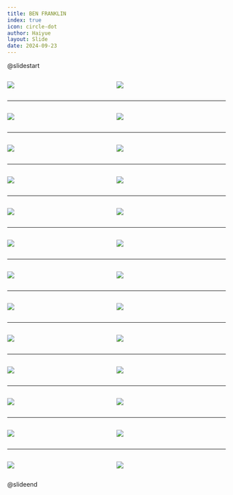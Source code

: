 ```yaml
---
title: BEN FRANKLIN
index: true
icon: circle-dot
author: Haiyue
layout: Slide
date: 2024-09-23
---
```

 
@slidestart

<div style="display:flex">
<div style="flex:1">

![](https://raw.githubusercontent.com/yclord/reading/refs/heads/master/english/Level-W/BEN%20FRANKLIN/001.webp)
</div>
<div style="flex:1">

![](https://raw.githubusercontent.com/yclord/reading/refs/heads/master/english/Level-W/BEN%20FRANKLIN/002.webp)
</div>
</div>

---

<div style="display:flex">
<div style="flex:1">

![](https://raw.githubusercontent.com/yclord/reading/refs/heads/master/english/Level-W/BEN%20FRANKLIN/003.webp)
</div>
<div style="flex:1">

![](https://raw.githubusercontent.com/yclord/reading/refs/heads/master/english/Level-W/BEN%20FRANKLIN/004.webp)
</div>
</div>

---

<div style="display:flex">
<div style="flex:1">

![](https://raw.githubusercontent.com/yclord/reading/refs/heads/master/english/Level-W/BEN%20FRANKLIN/005.webp)
</div>
<div style="flex:1">

![](https://raw.githubusercontent.com/yclord/reading/refs/heads/master/english/Level-W/BEN%20FRANKLIN/006.webp)
</div>
</div>

---

<div style="display:flex">
<div style="flex:1">

![](https://raw.githubusercontent.com/yclord/reading/refs/heads/master/english/Level-W/BEN%20FRANKLIN/007.webp)
</div>
<div style="flex:1">

![](https://raw.githubusercontent.com/yclord/reading/refs/heads/master/english/Level-W/BEN%20FRANKLIN/008.webp)
</div>
</div>

---

<div style="display:flex">
<div style="flex:1">

![](https://raw.githubusercontent.com/yclord/reading/refs/heads/master/english/Level-W/BEN%20FRANKLIN/009.webp)
</div>
<div style="flex:1">

![](https://raw.githubusercontent.com/yclord/reading/refs/heads/master/english/Level-W/BEN%20FRANKLIN/010.webp)
</div>
</div>

---

<div style="display:flex">
<div style="flex:1">

![](https://raw.githubusercontent.com/yclord/reading/refs/heads/master/english/Level-W/BEN%20FRANKLIN/011.webp)
</div>
<div style="flex:1">

![](https://raw.githubusercontent.com/yclord/reading/refs/heads/master/english/Level-W/BEN%20FRANKLIN/012.webp)
</div>
</div>

---

<div style="display:flex">
<div style="flex:1">

![](https://raw.githubusercontent.com/yclord/reading/refs/heads/master/english/Level-W/BEN%20FRANKLIN/013.webp)
</div>
<div style="flex:1">

![](https://raw.githubusercontent.com/yclord/reading/refs/heads/master/english/Level-W/BEN%20FRANKLIN/014.webp)
</div>
</div>

---

<div style="display:flex">
<div style="flex:1">

![](https://raw.githubusercontent.com/yclord/reading/refs/heads/master/english/Level-W/BEN%20FRANKLIN/015.webp)
</div>
<div style="flex:1">

![](https://raw.githubusercontent.com/yclord/reading/refs/heads/master/english/Level-W/BEN%20FRANKLIN/016.webp)
</div>
</div>

---

<div style="display:flex">
<div style="flex:1">

![](https://raw.githubusercontent.com/yclord/reading/refs/heads/master/english/Level-W/BEN%20FRANKLIN/017.webp)
</div>
<div style="flex:1">

![](https://raw.githubusercontent.com/yclord/reading/refs/heads/master/english/Level-W/BEN%20FRANKLIN/018.webp)
</div>
</div>

---

<div style="display:flex">
<div style="flex:1">

![](https://raw.githubusercontent.com/yclord/reading/refs/heads/master/english/Level-W/BEN%20FRANKLIN/019.webp)
</div>
<div style="flex:1">

![](https://raw.githubusercontent.com/yclord/reading/refs/heads/master/english/Level-W/BEN%20FRANKLIN/020.webp)
</div>
</div>

---

<div style="display:flex">
<div style="flex:1">

![](https://raw.githubusercontent.com/yclord/reading/refs/heads/master/english/Level-W/BEN%20FRANKLIN/021.webp)
</div>
<div style="flex:1">

![](https://raw.githubusercontent.com/yclord/reading/refs/heads/master/english/Level-W/BEN%20FRANKLIN/022.webp)
</div>
</div>

---

<div style="display:flex">
<div style="flex:1">

![](https://raw.githubusercontent.com/yclord/reading/refs/heads/master/english/Level-W/BEN%20FRANKLIN/023.webp)
</div>
<div style="flex:1">

![](https://raw.githubusercontent.com/yclord/reading/refs/heads/master/english/Level-W/BEN%20FRANKLIN/024.webp)
</div>
</div>

---

<div style="display:flex">
<div style="flex:1">

![](https://raw.githubusercontent.com/yclord/reading/refs/heads/master/english/Level-W/BEN%20FRANKLIN/025.webp)
</div>
<div style="flex:1">

![](https://raw.githubusercontent.com/yclord/reading/refs/heads/master/english/Level-W/BEN%20FRANKLIN/026.webp)
</div>
</div>

@slideend
